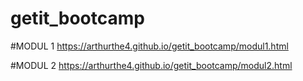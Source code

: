 # getit_bootcamp

#MODUL 1
https://arthurthe4.github.io/getit_bootcamp/modul1.html

#MODUL 2
https://arthurthe4.github.io/getit_bootcamp/modul2.html
